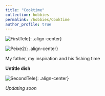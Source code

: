 ```yaml
---
title: "Cooktime"
collection: hobbies
permalink: /hobbies/Cooktime
author_profile: true
---
```


![FirstTele](https://fjnovais.github.io/images/peixe1.jpg){: .align-center}

![Peixe2](https://fjnovais.github.io/images/peixe2.jpg){: .align-center}

My father, my inspiration and his fishing time


**Untitle dish**

![SecondTele](https://fjnovais.github.io/images/P1.jpg){: .align-center}

*Updating soon*
